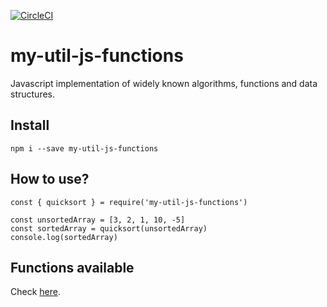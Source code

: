 [![CircleCI](https://dl.circleci.com/status-badge/img/gh/bertolo1988/my-util-js-functions/tree/main.svg?style=svg)](https://dl.circleci.com/status-badge/redirect/gh/bertolo1988/my-util-js-functions/tree/main)

# my-util-js-functions

Javascript implementation of widely known algorithms, functions and data structures.

## Install

`npm i --save my-util-js-functions`

## How to use?

```
const { quicksort } = require('my-util-js-functions')

const unsortedArray = [3, 2, 1, 10, -5]
const sortedArray = quicksort(unsortedArray)
console.log(sortedArray)
```

## Functions available

Check [here](src/index.js).
